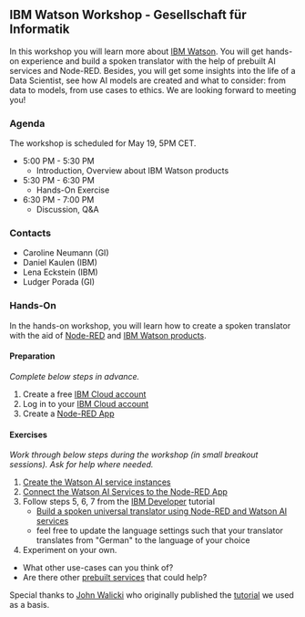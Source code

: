 ## IBM Watson Workshop - Gesellschaft für Informatik
In this workshop you will learn more about [IBM Watson](https://www.ibm.com/watson/products-services). You will get hands-on experience and build a spoken translator with the help of prebuilt AI services and Node-RED. Besides, you will get some insights into the life of a Data Scientist, see how AI models are created and what to consider: from data to models, from use cases to ethics. We are looking forward to meeting you! 

### Agenda
The workshop is scheduled for May 19, 5PM CET.
- 5:00 PM - 5:30 PM
  - Introduction, Overview about IBM Watson products
- 5:30 PM - 6:30 PM
  - Hands-On Exercise
- 6:30 PM - 7:00 PM
  - Discussion, Q&A

### Contacts
- Caroline Neumann (GI)
- Daniel Kaulen (IBM)
- Lena Eckstein (IBM)
- Ludger Porada (GI)
  
### Hands-On
In the hands-on workshop, you will learn how to create a spoken translator with the aid of [Node-RED](https://nodered.org/) and [IBM Watson products](https://www.ibm.com/watson/products-services).

#### Preparation
*Complete below steps in advance.*
1. Create a free [IBM Cloud account](https://cloud.ibm.com/registration)
1. Log in to your [IBM Cloud account](https://cloud.ibm.com/login)
3. Create a [Node-RED App](./node-red-cloud)


#### Exercises
*Work through below steps during the workshop (in small breakout sessions). Ask for help where needed.*
1. [Create the Watson AI service instances](./create-watson-services)
2. [Connect the Watson AI Services to the Node-RED App](./connect-watson-services)
3. Follow steps 5, 6, 7 from the [IBM Developer](https://developer.ibm.com/) tutorial 
   - [Build a spoken universal translator using Node-RED and Watson AI services](https://developer.ibm.com/technologies/artificial-intelligence/tutorials/build-universal-translator-nodered-watson-ai-services/)
   - feel free to update the language settings such that your translator translates from "German" to the language of your choice
4. Experiment on your own. 
  - What other use-cases can you think of?
  - Are there other [prebuilt services](https://cloud.ibm.com/catalog?search=label%3Alite%20label%3Aibm_created&category=ai#services) that could help?

Special thanks to [John Walicki](https://developer.ibm.com/technologies/artificial-intelligence/tutorials/build-universal-translator-nodered-watson-ai-services/) who originally published the [tutorial](https://developer.ibm.com/technologies/artificial-intelligence/tutorials/build-universal-translator-nodered-watson-ai-services/) we used as a basis.
